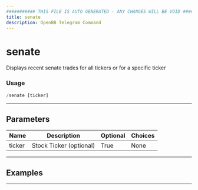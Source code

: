 ```yaml
---
########### THIS FILE IS AUTO GENERATED - ANY CHANGES WILL BE VOID ###########
title: senate
description: OpenBB Telegram Command
---
```


# senate

Displays recent senate trades for all tickers or for a specific ticker

### Usage

```python wordwrap
/senate [ticker]
```

---

## Parameters

| Name | Description | Optional | Choices |
| ---- | ----------- | -------- | ------- |
| ticker | Stock Ticker (optional) | True | None |


---

## Examples


---
